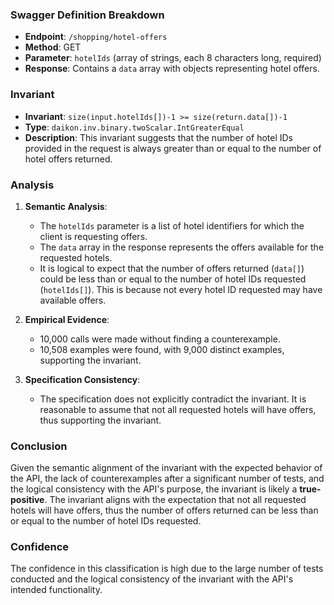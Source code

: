 ### Swagger Definition Breakdown

- **Endpoint**: `/shopping/hotel-offers`
- **Method**: GET
- **Parameter**: `hotelIds` (array of strings, each 8 characters long, required)
- **Response**: Contains a `data` array with objects representing hotel offers.

### Invariant

- **Invariant**: `size(input.hotelIds[])-1 >= size(return.data[])-1`
- **Type**: `daikon.inv.binary.twoScalar.IntGreaterEqual`
- **Description**: This invariant suggests that the number of hotel IDs provided in the request is always greater than or equal to the number of hotel offers returned.

### Analysis

1. **Semantic Analysis**:
   - The `hotelIds` parameter is a list of hotel identifiers for which the client is requesting offers.
   - The `data` array in the response represents the offers available for the requested hotels.
   - It is logical to expect that the number of offers returned (`data[]`) could be less than or equal to the number of hotel IDs requested (`hotelIds[]`). This is because not every hotel ID requested may have available offers.

2. **Empirical Evidence**:
   - 10,000 calls were made without finding a counterexample.
   - 10,508 examples were found, with 9,000 distinct examples, supporting the invariant.

3. **Specification Consistency**:
   - The specification does not explicitly contradict the invariant. It is reasonable to assume that not all requested hotels will have offers, thus supporting the invariant.

### Conclusion

Given the semantic alignment of the invariant with the expected behavior of the API, the lack of counterexamples after a significant number of tests, and the logical consistency with the API's purpose, the invariant is likely a **true-positive**. The invariant aligns with the expectation that not all requested hotels will have offers, thus the number of offers returned can be less than or equal to the number of hotel IDs requested.

### Confidence

The confidence in this classification is high due to the large number of tests conducted and the logical consistency of the invariant with the API's intended functionality.
